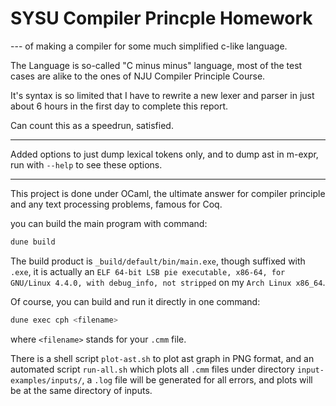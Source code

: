 # SYSU Compiler Princple Homework

--- of making a compiler for some much simplified c-like language.

The Language is so-called "C minus minus" language, most of the test cases are alike to the ones of NJU Compiler Principle Course.

It's syntax is so limited that I have to rewrite a new lexer and parser in just about 6 hours in the first day to complete this report.

Can count this as a speedrun, satisfied.

---

Added options to just dump lexical tokens only, and to dump ast in m-expr, run with `--help` to see these options.

---

This project is done under OCaml, the ultimate answer for compiler principle and any text processing problems, famous for Coq.

you can build the main program with command:

```sh
dune build
```

The build product is `_build/default/bin/main.exe`, though suffixed with `.exe`, it is actually an `ELF 64-bit LSB pie executable, x86-64, for GNU/Linux 4.4.0, with debug_info, not stripped` on my `Arch Linux x86_64`.

Of course, you can build and run it directly in one command:

```sh
dune exec cph <filename>
```

where `<filename>` stands for your `.cmm` file.

There is a shell script `plot-ast.sh` to plot ast graph in PNG format, and an automated script `run-all.sh` which plots all `.cmm` files under directory `input-examples/inputs/`, a `.log` file will be generated for all errors, and plots will be at the same directory of inputs.